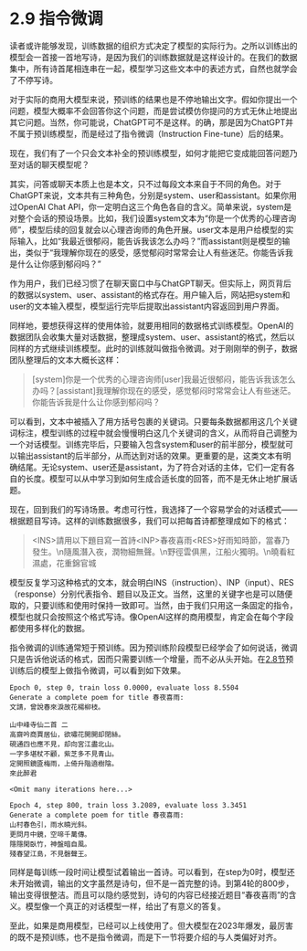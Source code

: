 # 2.9 指令微调

读者或许能够发现，训练数据的组织方式决定了模型的实际行为。之所以训练出的模型会一首接一首地写诗，是因为我们的训练数据就是这样设计的。在我们的数据集中，所有诗首尾相连串在一起，模型学习这些文本中的表述方式，自然也就学会了不停写诗。

对于实际的商用大模型来说，预训练的结果也是不停地输出文字。假如你提出一个问题，模型大概率不会回答你这个问题，而是尝试模仿你提问的方式无休止地提出其它问题。当然，你可能说，ChatGPT可不是这样。的确，那是因为ChatGPT并不属于预训练模型，而是经过了指令微调（Instruction Fine-tune）后的结果。

现在，我们有了一个只会文本补全的预训练模型，如何才能把它变成能回答问题乃至对话的聊天模型呢？

其实，问答或聊天本质上也是本文，只不过每段文本来自于不同的角色。对于ChatGPT来说，文本共有三种角色，分别是system、user和assistant。如果你用过OpenAI Chat API，你一定明白这三个角色各自的含义。简单来说，system是对整个会话的预设场景。比如，我们设置system文本为“你是一个优秀的心理咨询师”，模型后续的回复就会以心理咨询师的角色开展。user文本是用户给模型的实际输入，比如“我最近很郁闷，能告诉我该怎么办吗？”而assistant则是模型的输出，类似于“我理解你现在的感受，感觉郁闷时常常会让人有些迷茫。你能告诉我是什么让你感到郁闷吗？”

作为用户，我们已经习惯了在聊天窗口中与ChatGPT聊天。但实际上，网页背后的数据以system、user、assistant的格式存在。用户输入后，网站把system和user的文本输入模型，模型运行完毕后提取出assistant内容返回到用户界面。

同样地，要想获得这样的使用体验，就要用相同的数据格式训练模型。OpenAI的数据团队会收集大量对话数据，整理成system、user、assistant的格式，然后以同样的方式继续训练模型。此时的训练就叫做指令微调。对于刚刚举的例子，数据团队整理后的文本大概长这样：

> \[system]你是一个优秀的心理咨询师\[user]我最近很郁闷，能告诉我该怎么办吗？\[assistant]我理解你现在的感受，感觉郁闷时常常会让人有些迷茫。你能告诉我是什么让你感到郁闷吗？

可以看到，文本中被插入了用方括号包裹的关键词。只要每条数据都用这几个关键词标注，模型训练的过程中就会慢慢明白这几个关键词的含义，从而将自己调整为一个对话模型。训练完毕后，只要输入包含system和user的前半部分，模型就可以输出assistant的后半部分，从而达到对话的效果。更重要的是，这类文本有明确结尾。无论system、user还是assistant，为了符合对话的主体，它们一定有各自的长度。模型可以从中学习到如何生成合适长度的回答，而不是无休止地扩展话题。

现在，回到我们的写诗场景。考虑可行性，我选择了一个容易学会的对话模式——根据题目写诗。这样的训练数据很多，我们可以把每首诗都整理成如下的格式：

> \<INS>請用以下題目寫一首詩\<INP>春夜喜雨\<RES>好雨知時節，當春乃發生。\n隨風潛入夜，潤物細無聲。\n野徑雲俱黑，江船火獨明。\n曉看紅濕處，花重錦官城

模型反复学习这种格式的文本，就会明白INS（instruction）、INP（input）、RES（response）分别代表指令、题目以及正文。当然，这里的关键字也是可以随便取的，只要训练和使用时保持一致即可。当然，由于我们只用这一条固定的指令，模型也就只会按照这个格式写诗。像OpenAI这样的商用模型，肯定会在每个字段都使用多样化的数据。

指令微调的训练通常短于预训练。因为预训练阶段模型已经学会了如何说话，微调只是告诉他说话的格式，因而只需要训练一个增量，而不必从头开始。在[2.8节](2.8-yu-xun-lian.md)预训练后的模型上做指令微调，可以看到如下效果。

```
Epoch 0, step 0, train loss 0.0000, evaluate loss 8.5504
Generate a complete poem for title 春夜喜雨:
文請，曾說春來淚故花楊柳枝。

山中峰寺仙二首 二
高齋吟商賈居仙，欲嘯花開開却閉絲。
硯通四也應不見，却向宮江盡北山。
一字多堪杖不顧，紫芝多不見青山。
定開照鏡匳梅雨，上倚升階遶樹陰。
來此醉君

<Omit many iterations here...>

Epoch 4, step 800, train loss 3.2089, evaluate loss 3.3451
Generate a complete poem for title 春夜喜雨:
山村春色引，雨水曉光斜。
更問月中鏡，空啼千萬傳。
隱隱閑臥竹，神盤暗自風。
殘春望江島，不見磬聲王。
```

同样是每训练一段时间让模型试着输出一首诗。可以看到，在step为0时，模型还未开始微调，输出的文字虽然是诗句，但不是一首完整的诗。到第4轮的800步，输出变得很整洁。而且可以隐约感觉到，诗句的内容已经接近题目“春夜喜雨”的含义。模型像一个真正的对话模型一样，给出了有意义的答复。

至此，如果是商用模型，已经可以上线使用了。但大模型在2023年爆发，最厉害的既不是预训练，也不是指令微调，而是下一节将要介绍的与人类偏好对齐。
